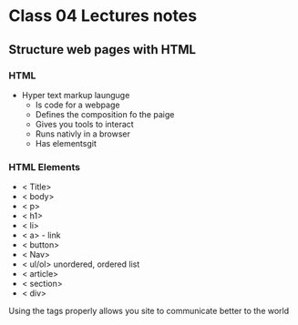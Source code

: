 # Class 04 Lectures notes

## Structure web pages with HTML

### HTML
- Hyper text markup launguge
  - Is code for a webpage
  - Defines the composition fo the paige
  - Gives you tools to interact
  - Runs nativly in a browser
  - Has elementsgit

### HTML Elements
- < Title>
- < body>
- < p>
- < h1>
- < li>
- < a> - link
- < button>
- < Nav>
- < ul/ol> unordered, ordered list
- < article>
- < section>
- < div>

Using the tags properly allows you site to communicate better to the world